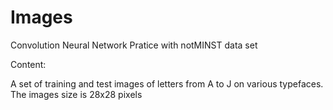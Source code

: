 # Images
Convolution Neural Network Pratice with notMINST data set

Content:

A set of training and test images of letters from A to J on various typefaces. The images size is 28x28 pixels
